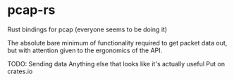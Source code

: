 pcap-rs
=========

Rust bindings for pcap
(everyone seems to be doing it)

The absolute bare minimum of functionality required to get packet data out, but with attention given to the ergonomics of the API.

TODO:
Sending data
Anything else that looks like it's actually useful
Put on crates.io
